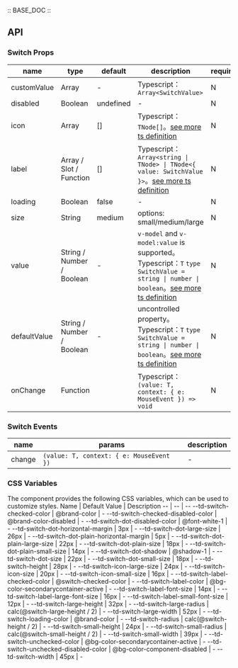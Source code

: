 :: BASE_DOC ::

## API

### Switch Props

name | type | default | description | required
-- | -- | -- | -- | --
customValue | Array | - | Typescript：`Array<SwitchValue>` | N
disabled | Boolean | undefined | \- | N
icon | Array | [] | Typescript：`TNode[]`。[see more ts definition](https://github.com/Tencent/tdesign-mobile-vue/blob/develop/src/common.ts) | N
label | Array / Slot / Function | [] | Typescript：`Array<string \| TNode> \| TNode<{ value: SwitchValue }>`。[see more ts definition](https://github.com/Tencent/tdesign-mobile-vue/blob/develop/src/common.ts) | N
loading | Boolean | false | \- | N
size | String | medium | options: small/medium/large | N
value | String / Number / Boolean | - | `v-model` and `v-model:value` is supported。Typescript：`T` `type SwitchValue = string \| number \| boolean`。[see more ts definition](https://github.com/Tencent/tdesign-mobile-vue/tree/develop/src/switch/type.ts) | N
defaultValue | String / Number / Boolean | - | uncontrolled property。Typescript：`T` `type SwitchValue = string \| number \| boolean`。[see more ts definition](https://github.com/Tencent/tdesign-mobile-vue/tree/develop/src/switch/type.ts) | N
onChange | Function |  | Typescript：`(value: T, context: { e: MouseEvent }) => void`<br/> | N

### Switch Events

name | params | description
-- | -- | --
change | `(value: T, context: { e: MouseEvent })` | \-

### CSS Variables

The component provides the following CSS variables, which can be used to customize styles.
Name | Default Value | Description 
-- | -- | --
--td-switch-checked-color | @brand-color | - 
--td-switch-checked-disabled-color | @brand-color-disabled | - 
--td-switch-dot-disabled-color | @font-white-1 | - 
--td-switch-dot-horizontal-margin | 3px | - 
--td-switch-dot-large-size | 26px | - 
--td-switch-dot-plain-horizontal-margin | 5px | - 
--td-switch-dot-plain-large-size | 22px | - 
--td-switch-dot-plain-size | 18px | - 
--td-switch-dot-plain-small-size | 14px | - 
--td-switch-dot-shadow | @shadow-1 | - 
--td-switch-dot-size | 22px | - 
--td-switch-dot-small-size | 18px | - 
--td-switch-height | 28px | - 
--td-switch-icon-large-size | 24px | - 
--td-switch-icon-size | 20px | - 
--td-switch-icon-small-size | 16px | - 
--td-switch-label-checked-color | @switch-checked-color | - 
--td-switch-label-color | @bg-color-secondarycontainer-active | - 
--td-switch-label-font-size | 14px | - 
--td-switch-label-large-font-size | 16px | - 
--td-switch-label-small-font-size | 12px | - 
--td-switch-large-height | 32px | - 
--td-switch-large-radius | calc(@switch-large-height / 2) | - 
--td-switch-large-width | 52px | - 
--td-switch-loading-color | @brand-color | - 
--td-switch-radius | calc(@switch-height / 2) | - 
--td-switch-small-height | 24px | - 
--td-switch-small-radius | calc(@switch-small-height / 2) | - 
--td-switch-small-width | 39px | - 
--td-switch-unchecked-color | @bg-color-secondarycontainer-active | - 
--td-switch-unchecked-disabled-color | @bg-color-component-disabled | - 
--td-switch-width | 45px | - 
